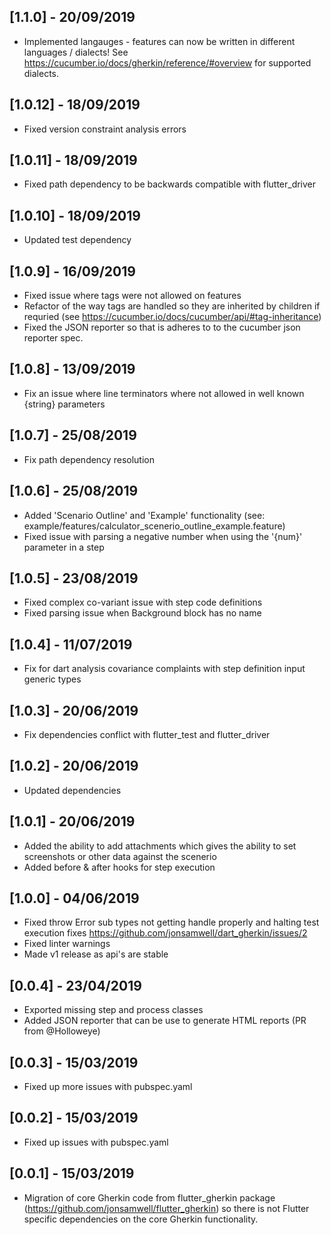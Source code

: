 ## [1.1.0] - 20/09/2019
* Implemented langauges - features can now be written in different languages / dialects! See https://cucumber.io/docs/gherkin/reference/#overview for supported dialects.

## [1.0.12] - 18/09/2019
* Fixed version constraint analysis errors

## [1.0.11] - 18/09/2019
* Fixed path dependency to be backwards compatible with flutter_driver

## [1.0.10] - 18/09/2019
* Updated test dependency

## [1.0.9] - 16/09/2019
* Fixed issue where tags were not allowed on features
* Refactor of the way tags are handled so they are inherited by children if requried (see https://cucumber.io/docs/cucumber/api/#tag-inheritance)
* Fixed the JSON reporter so that is adheres to to the cucumber json reporter spec.

## [1.0.8] - 13/09/2019
* Fix an issue where line terminators where not allowed in well known {string} parameters

## [1.0.7] - 25/08/2019
* Fix path dependency resolution

## [1.0.6] - 25/08/2019
* Added 'Scenario Outline' and 'Example' functionality (see: example/features/calculator_scenerio_outline_example.feature)
* Fixed issue with parsing a negative number when using the '{num}' parameter in a step

## [1.0.5] - 23/08/2019
* Fixed complex co-variant issue with step code definitions
* Fixed parsing issue when Background block has no name

## [1.0.4] - 11/07/2019
* Fix for dart analysis covariance complaints with step definition input generic types

## [1.0.3] - 20/06/2019
* Fix dependencies conflict with flutter_test and flutter_driver

## [1.0.2] - 20/06/2019
* Updated dependencies

## [1.0.1] - 20/06/2019
* Added the ability to add attachments which gives the ability to set screenshots or other data against the scenerio
* Added before & after hooks for step execution

## [1.0.0] - 04/06/2019
* Fixed throw Error sub types not getting handle properly and halting test execution fixes https://github.com/jonsamwell/dart_gherkin/issues/2
* Fixed linter warnings
* Made v1 release as api's are stable

## [0.0.4] - 23/04/2019
* Exported missing step and process classes
* Added JSON reporter that can be use to generate HTML reports (PR from @Holloweye)

## [0.0.3] - 15/03/2019
* Fixed up more issues with pubspec.yaml

## [0.0.2] - 15/03/2019
* Fixed up issues with pubspec.yaml

## [0.0.1] - 15/03/2019
* Migration of core Gherkin code from flutter_gherkin package (https://github.com/jonsamwell/flutter_gherkin) so there is not Flutter specific dependencies on the core Gherkin functionality.
